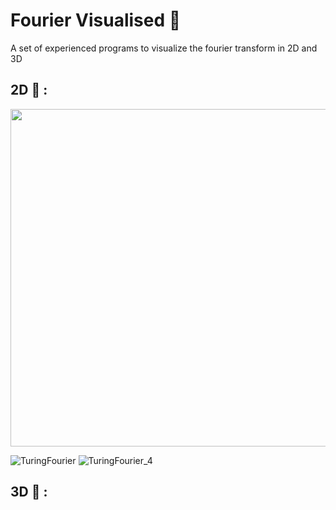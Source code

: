 # Fourier Visualised :satellite:
A set of experienced programs to visualize the fourier transform in 2D and 3D

## 2D :black_square_button: :

<img src="https://user-images.githubusercontent.com/69701088/182153550-094abf89-a209-49d9-928e-173486baf28a.gif" width="960" height="540"/>

![TuringFourier](https://user-images.githubusercontent.com/69701088/182149656-a66916e0-1eca-488a-90d1-e3e12fdd4f5e.gif)
![TuringFourier_4](https://user-images.githubusercontent.com/69701088/182152251-5e62ca1c-aecd-48f8-a7f1-c9484269d491.gif) 

## 3D :white_square_button: :
